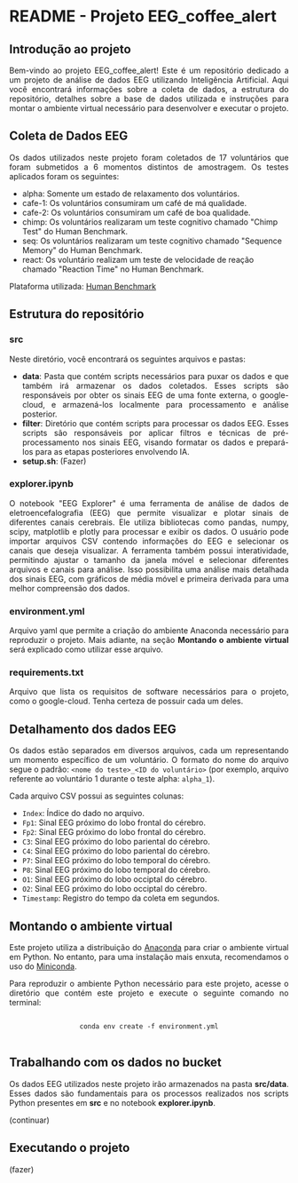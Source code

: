 <h1>README - Projeto EEG_coffee_alert</h1>

<div align="justify"> 
<h2>Introdução ao projeto</h2>
<p>
Bem-vindo ao projeto EEG_coffee_alert! Este é um repositório dedicado a um projeto de análise de dados EEG utilizando Inteligência Artificial. Aqui você encontrará informações sobre a coleta de dados, a estrutura do repositório, detalhes sobre a base de dados utilizada e instruções para montar o ambiente virtual necessário para desenvolver e executar o projeto.
</p>
</div>

<!------------------------------------------------------------------------------------------------------------------------------>

<div align="justify">
<h2>Coleta de Dados EEG</h2>
<p>
Os dados utilizados neste projeto foram coletados de 17 voluntários que foram submetidos a 6 momentos distintos de amostragem. Os testes aplicados foram os seguintes:
</p>
</div>

<div align="left">
<ul>
  <li>alpha: Somente um estado de relaxamento dos voluntários.</li>
  <li>cafe-1: Os voluntários consumiram um café de má qualidade.</li>
  <li>cafe-2: Os voluntários consumiram um café de boa qualidade.</li>
  <li>chimp: Os voluntários realizaram um teste cognitivo chamado "Chimp Test" do Human Benchmark.</li>
  <li>seq: Os voluntários realizaram um teste cognitivo chamado "Sequence Memory" do Human Benchmark.</li>
  <li>react: Os voluntário realizam um teste de velocidade de reação chamado "Reaction Time" no Human Benchmark.</li>
</ul>
</div>

<div align="justify">
<p>
Plataforma utilizada: <a href="https://humanbenchmark.com/">Human Benchmark</a>
</p>
</div>

<!------------------------------------------------------------------------------------------------------------------------------>

<div align="left">
<h2>Estrutura do repositório</h2>
</div>

<div align="justify">
<h3>src</h3>
<p>
Neste diretório, você encontrará os seguintes arquivos e pastas:
</p>
</div>

<div align="justify">
  <ul>
    <li><b>data</b>: Pasta que contém scripts necessários para puxar os dados e que também irá armazenar os dados coletados. Esses scripts são responsáveis por obter os sinais EEG de uma fonte externa, o google-cloud, e armazená-los localmente para processamento e análise posterior.</li>
    <li><b>filter</b>: Diretório que contém scripts para processar os dados EEG. Esses scripts são responsáveis por aplicar filtros e técnicas de pré-processamento nos sinais EEG, visando formatar os dados e prepará-los para as etapas posteriores envolvendo IA.</li>
    <li><b>setup.sh</b>: (Fazer)</li>
  </ul>
</div>

<div align="justify">
<h3>explorer.ipynb</h3>
<p>
O notebook "EEG Explorer" é uma ferramenta de análise de dados de eletroencefalografia (EEG) que permite visualizar e plotar sinais de diferentes canais cerebrais. Ele utiliza bibliotecas como pandas, numpy, scipy, matplotlib e plotly para processar e exibir os dados. O usuário pode importar arquivos CSV contendo informações do EEG e selecionar os canais que deseja visualizar. A ferramenta também possui interatividade, permitindo ajustar o tamanho da janela móvel e selecionar diferentes arquivos e canais para análise. Isso possibilita uma análise mais detalhada dos sinais EEG, com gráficos de média móvel e primeira derivada para uma melhor compreensão dos dados.
</p>
</div>

<div align="justify">
<h3>environment.yml</h3>
<p>
Arquivo yaml que permite a criação do ambiente Anaconda necessário para reproduzir o projeto. Mais adiante, na seção <b>Montando o ambiente virtual</b> será explicado como utilizar esse arquivo.
</p>
</div>

<div align="justify">
<h3>requirements.txt</h3>
<p>
Arquivo que lista os requisitos de software necessários para o projeto, como o google-cloud. Tenha certeza de possuir cada um deles.
</p>
</div>

<!------------------------------------------------------------------------------------------------------------------------------>

<div align="justify">
<h2>Detalhamento dos dados EEG</h2>
<p>
Os dados estão separados em diversos arquivos, cada um representando um momento específico de um voluntário. O formato do nome do arquivo segue o padrão:
    <code>&lt;nome do teste&gt;_&lt;ID do voluntário&gt;</code> (por exemplo, arquivo referente ao voluntário 1 durante o teste alpha: <code>alpha_1</code>).
</p>
<p>
Cada arquivo CSV possui as seguintes colunas:
</p>
  <ul>
    <li><code>Index</code>: Índice do dado no arquivo.</li>
    <li><code>Fp1</code>: Sinal EEG próximo do lobo frontal do cérebro.</li>
    <li><code>Fp2</code>: Sinal EEG próximo do lobo frontal do cérebro.</li>
    <li><code>C3</code>: Sinal EEG próximo do lobo pariental do cérebro.</li>
    <li><code>C4</code>: Sinal EEG próximo do lobo pariental do cérebro.</li>
    <li><code>P7</code>: Sinal EEG próximo do lobo temporal do cérebro.</li>
    <li><code>P8</code>: Sinal EEG próximo do lobo temporal do cérebro.</li>
    <li><code>O1</code>: Sinal EEG próximo do lobo occiptal do cérebro.</li>
    <li><code>O2</code>: Sinal EEG próximo do lobo occiptal do cérebro.</li>
    <li><code>Timestamp</code>: Registro do tempo da coleta em segundos.</li>
  </ul>
</div>

<!------------------------------------------------------------------------------------------------------------------------------>

<div align="justify">
<h2>Montando o ambiente virtual</h2>
<p>
Este projeto utiliza a distribuição do <a href="https://www.anaconda.com/products/distribution">Anaconda</a> para criar o ambiente virtual em Python. No entanto, para uma instalação mais enxuta, recomendamos o uso do <a href="https://docs.conda.io/en/latest/miniconda.html">Miniconda</a>.
</p>
</div>

<div align="justify">
<p>
Para reproduzir o ambiente Python necessário para este projeto, acesse o diretório que contém este projeto e execute o seguinte comando no terminal:
</p>
</div>

<div align="center">
<pre>
<code>
conda env create -f environment.yml
</code>
</pre>
</div>

<!------------------------------------------------------------------------------------------------------------------------------>

<div align="justify">
<h2>Trabalhando com os dados no bucket</h2>
<p>
Os dados EEG utilizados neste projeto irão armazenados na pasta <b>src/data</b>. Esses dados são fundamentais para os processos realizados nos scripts Python presentes em <b>src</b> e no notebook <b>explorer.ipynb</b>.
</p>
</div>

<div align="justify">
<p>
(continuar)
</p>
</div>

<!------------------------------------------------------------------------------------------------------------------------------>

<div align="justify">
<h2>Executando o projeto</h2>
<p>
(fazer)
</p>
</div>

<!------------------------------------------------------------------------------------------------------------------------------>
